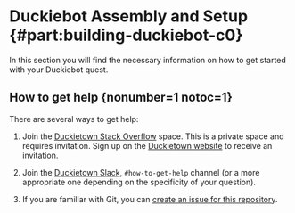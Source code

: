 # Duckiebot Assembly and Setup {#part:building-duckiebot-c0}

In this section you will find the necessary information on how to get started with your Duckiebot quest.


## How to get help {nonumber=1 notoc=1}

There are several ways to get help:

1. Join the [Duckietown Stack Overflow](https://stackoverflow.com/c/duckietown/questions) space. This is a private space and requires invitation. Sign up on the [Duckietown website](https://www.duckietown.org/site/register) to receive an invitation.

2. Join the [Duckietown Slack](https://join.slack.com/t/duckietown/shared_invite/enQtNTU0Njk4NzU2NTY1LWM2YzdlNmJmOTg4MzAyODc2YTI3YTc5MzE2MThkZGUwYTFkZWQ4M2ZlZGU1YTZhYjg5YTgzNDkyMzI2ZjNhZWE), `#how-to-get-help` channel (or a more appropriate one depending on the specificity of your question).

<!--

3. If you are not familiar with Git, use the "Ask a question on the website" link at the end of each page. This creates a question on [the questions part][questions] of the website.  

-->

3. If you are familiar with Git, you can [create an issue for this repository][issues].

[issues]: https://github.com/duckietown/docs-opmanual_duckiebot/issues

[questions]: https://www.duckietown.org/questions
